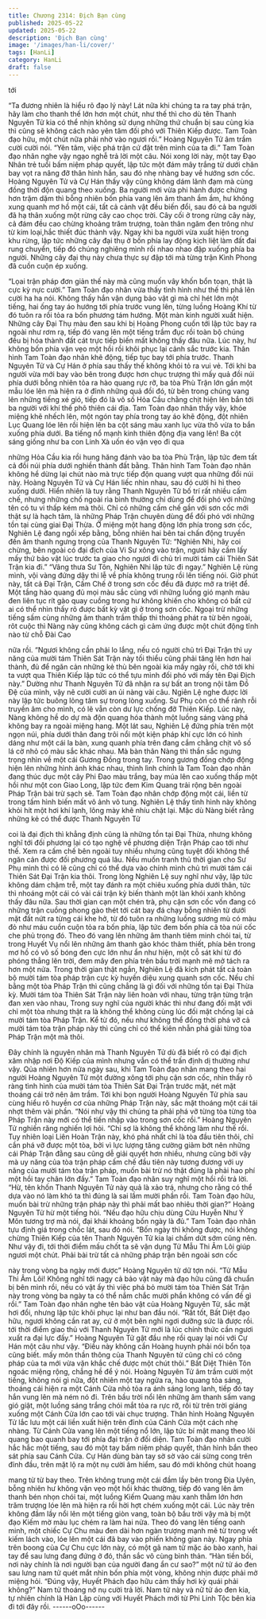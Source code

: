 ```yaml
---
title: Chương 2314: Địch Bạn cùng
published: 2025-05-22
updated: 2025-05-22
description: 'Địch Bạn cùng'
image: '/images/han-li/cover/'
tags: [HanLi]
category: HanLi
draft: false
---
```


tới

“Ta đương nhiên là hiểu rõ đạo lý này! Lát nữa khi chúng ta ra tay
phá trận, hãy làm cho thanh thế lớn hơn một chút, như thế thì cho
dù tên Thanh Nguyên Tử kia có thể nhịn không sử dụng những
thứ chuẩn bị sau cùng kia thì cũng sẽ không cách nào yên tâm đối
phó với Thiên Kiếp được. Tam Toàn đạo hữu, một chút nữa phải
nhờ vào ngươi rồi.” Hoàng Nguyên Tử âm trầm cười cười nói.
“Yên tâm, việc phá trận cứ đặt trên mình của ta đi.” Tam Toàn đạo
nhân nghe vậy ngạo nghễ trả lời một câu.
Nói xong lời này, một tay Đạo Nhân trẻ tuổi bấm niệm pháp quyết,
lập tức một đám mây trắng từ dưới chân bay vọt ra nâng đỡ thân
hình hắn, sau đó nhẹ nhàng bay về hướng sơn cốc.
Hoàng Nguyên Tử và Cự Hán thấy vậy cũng không dám lãnh
đạm mà cùng đồng thời độn quang theo xuống.
Ba người mới vừa phi hành được chừng hơn trặm dặm thì bỗng
nhiên bốn phía vang lên âm thanh ầm ầm, hư không xung quanh
mơ hồ một cái, tất cả cảnh vật đều biến đổi, sau đó cả ba người
đã hạ thân xuống một rừng cây cao chọc trời.
Cây cối ở trong rừng cây này, cả đám đều cao chừng khoảng
trăm trượng, toàn thân ngăm đen trông như từ kim loại,hắc thiết
đúc thành vậy.
Ngay khi ba người vừa xuất hiện trong khu rừng, lập tức những
cây đại thụ ở bốn phía lay động kịch liệt làm đất đai rung chuyển,
tiếp đó chúng nghiêng mình rồi nhao nhao đập xuống phía ba
người. Những cây đại thụ này chưa thực sự đập tới mà từng trận
Kình Phong đã cuồn cuộn ép xuống.

“Lọai trận pháp đơn giản thế này mà cũng muốn vây khốn bổn
toạn, thật là cực kỳ nực cười.” Tam Toàn đạo nhân vừa thấy tình
hình như thế thì phá lên cười ha ha nói.
Không thấy hắn vận dụng bảo vật gì mà chỉ hét lớn một tiếng, hai
ống tay áo hướng tới phía trước vung lên, từng luồng Hoàng Khí
từ đó tuôn ra rồi tỏa ra bốn phương tám hướng.
Một màn kinh người xuất hiện.
Những cây Đại Thụ màu đen sau khi bị Hoàng Phong cuốn tới lập
tức bay ra ngoài như rơm rạ, tiếp đó vang lên một tiếng trầm đục
rồi toàn bộ chúng đều bị hóa thành đất cát trực tiếp biến mất
không thấy đâu nữa.
Lúc này, hư không bốn phía vặn vẹo một hồi rồi khôi phục lại
cảnh sắc trước kia.
Thân hình Tam Toàn đạo nhân khẽ động, tiếp tục bay tới phía
trước.
Thanh Nguyên Tử và Cự Hán ở phía sau thấy thế không khỏi tỏ
ra vui vẻ.
Tới khi ba người vừa mới bay vào bên trong được hơn chục
trượng thì mấy quả đồi núi phía dưới bỗng nhiên tỏa ra hào
quang rực rỡ, ba tòa Phù Trận lớn gần một mẫu lóe lên mà hiện
ra ở đỉnh những quả đồi đó, từ bên trong chúng vang lên những
tiếng xé gió, tiếp đó là vô số Hỏa Cầu chằng chịt hiện lên bắn tới
ba người với khí thế phô thiên cái địa.
Tam Toàn đạo nhân thấy vậy, khóe miệng khẽ nhếch lên, một
ngón tay phía trong tay áo khẽ động, đột nhiên Lục Quang lóe lên
rồi hiện lên ba cột sáng màu xanh lục vừa thô vừa to bắn xuống
phía dưới.
Ba tiếng nổ mạnh kinh thiên động địa vang lên!
Ba cột sáng giống như ba con Linh Xà uốn éo vặn vẹo đi qua

những Hỏa Cầu kia rồi hung hăng đánh vào ba tòa Phù Trận, lập
tức đem tất cả đồi núi phía dưới nghiền thành đất bằng.
Thân hình Tam Toàn đạo nhân không hề dừng lại chút nào mà
trực tiếp độn quang vượt qua những đồi núi này.
Hoàng Nguyên Tử và Cự Hán liếc nhìn nhau, sau đó cười hì hì
theo xuống dưới.
Hiển nhiên là tuy rằng Thanh Nguyên Tử bố trí rất nhiều cấm chế,
nhưng những chố ngoài rìa bình thường chỉ dùng để đối phó với
những tên có tu vi thấp kém mà thôi.
Chỉ có những cấm chế gần với sơn cốc mới thật sự là hạch tâm,
là những Pháp Trận chuyên dùng để đối phó với những tồn tại
cùng giai Đại Thừa.
Ở miệng một hang động lớn phía trong sơn cốc, Nghiên Lệ đang
ngồi xếp bằng, bỗng nhiên hai bên tai chấn động truyền đến âm
thanh ngưng trọng của Thanh Nguyên Tử:
“Nghiên Nhi, hãy coi chừng, bên ngoài có đại địch của Vi Sư xông
vào trận, ngươi hãy cầm lấy mấy thứ bảo vật lúc trước ta giao cho
ngươi đi chủ trì mười tám cái Thiên Sát Trận kia đi.”
“Vâng thưa Sư Tôn, Nghiên Nhi lập tức đi ngay.” Nghiên Lệ rùng
mình, vội vàng đứng dậy thi lễ về phía không trung rồi lên tiếng
nói.
Giờ phút này, tất cả Đại Trận, Cấm Chế ở trong sơn cốc đều đã
được mở ra triệt để.
Một tầng hào quang đủ mọi màu sắc cùng với những luồng gió
mạnh màu đen liên tục rít gào quay cuồng trong hư không khiến
cho không có bất cứ ai có thể nhìn thấy rõ được bất kỳ vật gì ở
trong sơn cốc.
Ngoại trừ những tiếng sấm cùng những âm thanh trầm thấp thi
thoảng phát ra từ bên ngoài, rôt cuộc thì Nàng này cũng không
cách gì cảm ứng được một chút động tĩnh nào từ chỗ Đài Cao

nữa rồi.
“Ngươi không cần phải lo lắng, nếu có người chủ trì Đại Trận thì
uy năng của mười tám Thiên Sát Trận này tối thiểu cũng phải tăng
lên hơn hai thành, đủ để ngăn cản những kẻ thù bên ngoài kia
mấy ngày rồi, chờ tới khi ta vượt qua Thiên Kiếp lập tức có thể tựu
mình đối phó với mấy tên Đại Địch này.” Dường như Thanh
Nguyên Tử đã nhận ra sự bất an trong nội tâm Đồ Đệ của mình,
vậy nê cười cười an ủi nàng vài câu.
Ngiên Lệ nghe được lời này lập tức buông lỏng tâm sự trong lòng
xuống.
Sư Phụ còn có thể rảnh rỗi truyền âm cho mình, có lẽ vẫn còn dư
lực chống đỡ Thiên Kiếp.
Lúc này, Nàng không hề do dự mà độn quang hóa thành một
luồng sáng vàng phá không bay ra ngoài miệng hang.
Một lát sau, Nghiên Lệ đứng phía trên một ngọn núi, phía dưới
thân đang trôi nổi một kiện pháp khí cực lớn có hình dáng như
một cái la bàn, xung quanh phía trên đang cắm chằng chịt vô số
lá cờ nhỏ có màu sắc khác nhau.
Mà bàn thân Nàng thì thần sắc ngưng trọng nhìn về một cái
Gương Đồng trong tay.
Trong gương đồng chớp động hiện lên những hình ảnh khác
nhau, thình lình chính là Tam Toàn đạo nhân đang thúc dục một
cây Phi Đao màu trắng, bay múa lên cao xuống thấp một hồi như
một con Giao Long, lập tức đem Kim Quang trải rộng bên ngoài
Pháp Trận bài trừ sạch sẽ.
Tam Toàn đạo nhân chớp động một cái, liền từ trong tấm hình
biến mất vô ảnh vô tung.
Nghiên Lệ thấy tình hình này không khỏi hít một hơi khí lạnh, lông
mày khẽ nhíu chặt lại.
Mặc dù Nàng biết rằng những kẻ có thể được Thanh Nguyên Tử

coi là đại địch thì khẳng định cũng là những tồn tại Đại Thừa,
nhưng không nghĩ tới đối phương lại có tạo nghệ về phương diện
Trận Pháp cao tới như thế.
Xem ra cấm chế bên ngoài tuy nhiều nhưng cũng tuyệt đối không
thể ngăn cản được đối phương quá lâu. Nếu muốn tranh thủ thời
gian cho Sư Phụ mình thì có lẽ cũng chỉ có thể dựa vào chính
mình chủ trì mười tám cái Thiên Sát Đại Trận kia thôi.
Trong lòng Nghiên Lệ suy nghĩ như vậy, lập tức không dám chậm
trễ, một tay đánh ra một chiêu xuống phía dưới thân, tức thì
nhoáng một cái có vài cái trận kỳ biến thành một làn khói xanh
không thấy đâu nữa.
Sau thời gian cạn một chén trà, phụ cận sơn cốc vốn đang có
những trận cuồng phong gào thét tới cát bay đá chạy bỗng nhiên
từ dưới mặt đất nứt ra từng cái khe hở, từ đó tuôn ra những luồng
sương mù có màu đỏ như máu cuồn cuộn tỏa ra bốn phía, lập tức
đem bốn phía cả tòa núi cốc che phủ trong đó.
Theo đó vang lên những âm thanh tiêm minh chói tai, từ trong
Huyết Vụ nổi lên những âm thanh gào khóc thảm thiết, phía bên
trong mơ hồ có vô số bóng đen cực lớn như ẩn như hiện, một cỗ
sát khí từ đó phóng thẳng lên trời, đem mây đen phía trên bầu trời
mạnh mẽ mở tách ra hơn một nửa.
Trong thời gian thật ngắn, Nghiên Lệ đã kích phát tất cả toàn bộ
mười tám tòa pháp trận cực kỳ huyền diệu xung quanh sơn cốc.
Nếu chỉ bằng một tòa Pháp Trận thì cũng chẳng là gì đối với
những tồn tại Đại Thừa kỳ.
Mười tám tòa Thiên Sát Trận này liên hoàn với nhau, từng trận
từng trận đan xen vào nhau, Trong suy nghĩ của người khác thì
như đang đối mặt với chỉ một tòa nhưng thật ra là không thể
không cùng lúc đối mặt chống lại cả mười tám tòa Pháp Trận.
Kể từ đó, nếu như không thể đồng thời phá vỡ cả mười tám tòa
trận pháp này thì cũng chỉ có thể kiên nhẫn phá giải từng tòa
Pháp Trận một mà thôi.

Đây chính là nguyên nhân mà Thanh Nguyên Tử dù đã biết rõ có
đại địch xâm nhập nơi Độ Kiếp của mình nhưng vẫn có thể trấn
định dị thường như vậy.
Qủa nhiên hơn nửa ngày sau, khi Tam Toàn đạo nhân mang theo
hai người Hoàng Nguyên Tử một đường xông tới phụ cận sơn
cốc, nhìn thấy rõ ràng tình hình của mười tám tòa Thiên Sát Đại
Trận trước mặt, nét mặt thoáng cái trở nên âm trầm.
Tới khi bọn người Hoàng Nguyên Tử phía sau cùng hiểu rõ huyền
cơ của những Pháp Trận này, sắc mặt thoáng một cái tái nhợt
thêm vài phần.
“Nói như vậy thì chúng ta phải phá vỡ từng tòa từng tòa Pháp
Trận này mới có thể tiến nhập vào trong sơn cốc rồi.” Hoàng
Nguyên Tử nghiến răng nghiến lợi hỏi.
“Chỉ sợ là không thể không làm như thế rồi. Tuy nhiên loại Liên
Hoàn Trận này, khó phá nhất chỉ là tòa đầu tiên thôi, chỉ cần phá
vỡ được một tòa, bởi vì lực lượng tăng cường giảm bớt nên những
cái Pháp Trận đằng sau cũng dễ giải quyết hơn nhiều, nhưng
cũng bởi vậy mà uy năng của tòa trận pháp cấm chế đầu tiên này
tương đương với uy năng của mười tám tòa trận pháp, muốn bài
trừ nó thật đúng là phải hao phí một hồi tay chân lớn đấy.” Tam
Toàn đạo nhân suy nghĩ một hồi rồi trả lời.
“Hừ, tên khốn Thanh Nguyên Tử này quả là xảo trá, nhưng cho
rằng có thể dựa vào nó làm khó ta thì đúng là sai lầm mười phần
rồi. Tam Toàn đạo hữu, muốn bài trừ những trận pháp này thì phải
mất bao nhiêu thời gian?” Hoàng Nguyên Tử hừ một tiếng hỏi.
“Nếu đạo hữu chịu dùng Cửu Huyễn Như Ý Môn tương trợ mà
nói, đại khái khoảng bốn ngày là đủ.” Tam Toàn đạo nhân tựu định
giá trong chốc lát, sau đó nói.
“Bốn ngày thì không được, nói không chừng Thiên Kiếp của tên
Thanh Nguyên Tử kia lại chấm dứt sớm cũng nên. Như vậy đi, tới
thời điểm mấu chốt ta sẽ vận dụng Tử Mẫu Thi Âm Lôi giúp ngươi
một chút. Phải bài trừ tất cả những pháp trận bên ngoài sơn cốc

này trong vòng ba ngày mới được” Hoàng Nguyên tử dữ tợn nói.
“Tử Mẫu Thi Âm Lôi! Không nghĩ tới nagy cả bảo vật này mà đạo
hữu cũng đã chuẩn bị bên mình rồi, nếu có vật ấy thì việc phá bỏ
mười tám tòa Thiên Sát Trận này trong vòng ba ngày ta có thể
nắm chắc mười phần không có vấn đề gì rồi.” Tam Toàn đạo nhân
nghe tên bảo vật của Hoàng Nguyên Tử, sắc mặt hơi đổi, nhưng
lập tức khôi phục lại như ban đầu nói.
“Rất tốt, Bất Diệt đạo hữu, ngươi không cần rat ay, cứ ở một bên
nghỉ ngơi dưỡng sức là được rồi. tới thời điểm giao thủ với Thanh
Nguyên Tử mới là lúc chính thức cần ngươi xuất ra đại lực
đấy.” Hoàng Nguyên Tử gật đầu nhẹ rồi quay lại nói với Cự Hán
một câu như vậy.
“Điều này không cần Hoàng huynh phải nói bổn tọa cũng biết.
mấy môn thần thông của Thanh Nguyên tử cũng chỉ có công pháp
của ta mới vừa vặn khắc chế được một chút thôi.” Bất Diệt Thiên
Tôn ngoác miệng rộng, chẳng hề để ý nói.
Hoàng Nguyên Tử âm trầm cười một tiếng, không nói gì nữa, đột
nhiên một tay ngửa ra, hào quang tỏa sáng, thoáng cái hiện ra
một Cánh Cửa nhỏ tỏa ra ánh sáng long lanh, tiếp đó tay hắn
vung lên mà ném nó đi.
Trên bầu trời nổi lên những âm thanh sấm vang gió giật, một
luồng sáng trắng chói mắt tỏa ra rực rỡ, rồi từ trên trời giáng
xuống một Cánh Cửa lớn cao tới vài chục trượng.
Thân hình Hoàng Nguyên Tử lắc lưu một cái liền xuất hiện trên
đỉnh của Cánh Cửa một cách nhẹ nhàng.
Từ Cánh Cửa vang lên một tiếng nổ lớn, lập tức bí mật mang
theo lôi quang bao quanh bay tới phía đại trận ở đối diện.
Tam Toàn đạo nhân cười hắc hắc một tiếng, sau đó một tay bấm
niệm pháp quyết, thân hình bắn theo sát phía sau Cánh Cửa.
Cự Hán dùng bàn tay sờ sờ vào cái sừng cong trên đỉnh đầu, trên
mặt lộ ra một nụ cười âm hiểm, sau đó mới không chút hoang

mang từ từ bay theo.
Trên không trung một cái đầm lầy bên trong Địa Uyên, bỗng nhiên
hư không vặn vẹo một hồi khác thường, tiếp đó vang lên âm
thanh bén nhọn chói tai, một luồng Kiếm Quang màu xanh thẫm
lớn hơn trăm trượng lóe lên mà hiện ra rồi hời hợt chém xuống
một cái.
Lúc này trên không đầm lầy nổi lên một tiếng giòn vang, toàn bộ
bầu trời vậy mà bị một đạo Kiếm mờ màu lục chém ra làm hai
nửa.
Theo đó vang lên tiếng oanh minh, một chiếc Cự Chu màu đen
dài hơn ngàn trượng mạnh mẽ từ trong vết kiếm lách vào, lóe lên
một cái đã bay vào phiến không gian này.
Ngay phía trên boong của Cự Chu cực lớn này, có một gã nam tử
mặc áo bào xanh, hai tay để sau lưng đang đứng ở đó, thần sắc
vô cùng bình thản.
“Hàn tiền bối, nơi này chính là nơi người bạn của người đang ẩn
cư sao?” một nử tử áo đen sau lưng nam tử quét mắt nhìn bốn
phía một vòng, không nhịn được phải mở miệng hỏi.
“Đúng vậy, Huyết Phách đạo hữu cảm thấy hơi kỳ quái phải
không?” Nam tử thoáng nở nụ cười trả lời.
Nam tử này và nữ tử áo đen kia, tự nhiên chính là Hàn Lập cùng
với Huyết Phách mới từ Phi Linh Tộc bên kia đi tới đây rồi.
------oOo------
